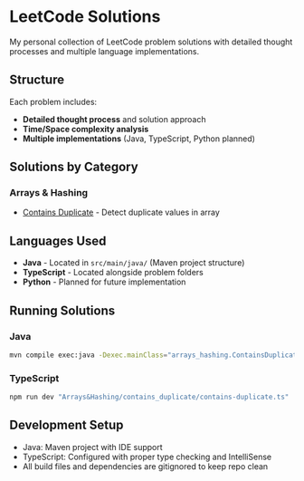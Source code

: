 # LeetCode Solutions

My personal collection of LeetCode problem solutions with detailed thought processes and multiple language implementations.

## Structure
Each problem includes:
- **Detailed thought process** and solution approach
- **Time/Space complexity analysis**
- **Multiple implementations** (Java, TypeScript, Python planned)

## Solutions by Category

### Arrays & Hashing
- [Contains Duplicate](./Arrays&Hashing/contains_duplicate/README.md) - Detect duplicate values in array

## Languages Used
- **Java** - Located in `src/main/java/` (Maven project structure)
- **TypeScript** - Located alongside problem folders
- **Python** - Planned for future implementation

## Running Solutions

### Java
```bash
mvn compile exec:java -Dexec.mainClass="arrays_hashing.ContainsDuplicate"
```

### TypeScript
```bash
npm run dev "Arrays&Hashing/contains_duplicate/contains-duplicate.ts"
```

## Development Setup
- Java: Maven project with IDE support
- TypeScript: Configured with proper type checking and IntelliSense
- All build files and dependencies are gitignored to keep repo clean